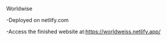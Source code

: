 Worldwise

-Deployed on netlify.com

-Access the finished website at:https://worldweiss.netlify.app/
